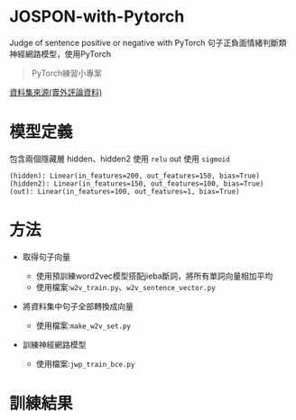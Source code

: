 # JOSPON-with-Pytorch
Judge of sentence positive or negative with PyTorch
句子正負面情緒判斷類神經網路模型，使用PyTorch
> PyTorch練習小專案

[資料集來源(賣外評論資料)](https://github.com/SophonPlus/ChineseNlpCorpus)

# 模型定義
包含兩個隱藏層
hidden、hidden2 使用 `relu`
out 使用 `sigmoid`
```
(hidden): Linear(in_features=200, out_features=150, bias=True)
(hidden2): Linear(in_features=150, out_features=100, bias=True)
(out): Linear(in_features=100, out_features=1, bias=True)
```

# 方法
- 取得句子向量
    - 使用預訓練word2vec模型搭配jieba斷詞，將所有單詞向量相加平均
    - 使用檔案:`w2v_train.py`、`w2v_sentence_vector.py`

- 將資料集中句子全部轉換成向量
    - 使用檔案:`make_w2v_set.py`

- 訓練神經網路模型
    - 使用檔案:`jwp_train_bce.py`

# 訓練結果
